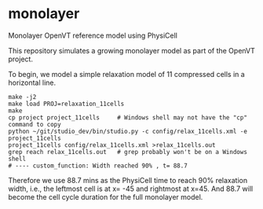 # monolayer
Monolayer OpenVT reference model using PhysiCell

This repository simulates a growing monolayer model as part of the OpenVT project.

To begin, we model a simple relaxation model of 11 compressed cells in a horizontal line.
```
make -j2
make load PROJ=relaxation_11cells
make
cp project project_11cells     # Windows shell may not have the "cp" command to copy
python ~/git/studio_dev/bin/studio.py -c config/relax_11cells.xml -e project_11cells
project_11cells config/relax_11cells.xml >relax_11cells.out
grep reach relax_11cells.out   # grep probably won't be on a Windows shell
# ---- custom_function: Width reached 90% , t= 88.7
```
Therefore we use 88.7 mins as the PhysiCell time to reach 90% relaxation width, i.e., the leftmost cell is at x= -45 and rightmost at x=45. And 88.7 will become the cell cycle duration for the full monolayer model.
